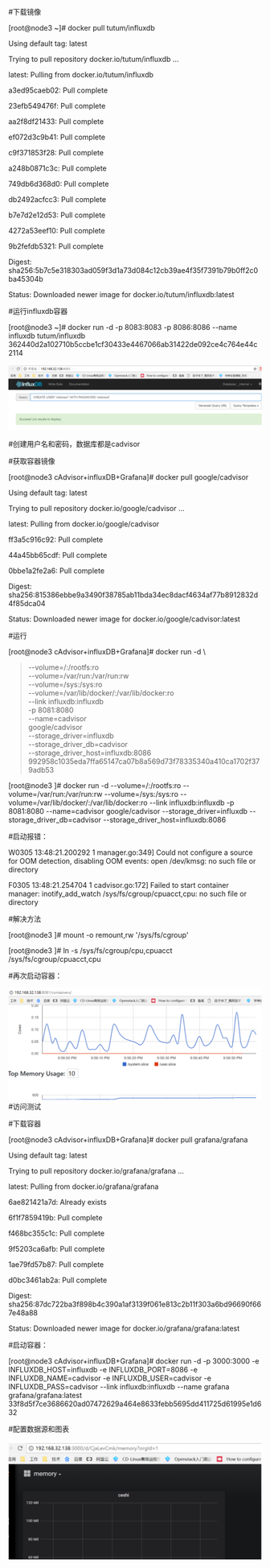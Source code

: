 #下载镜像

[root@node3 ~]# docker pull tutum/influxdb

Using default tag: latest

Trying to pull repository docker.io/tutum/influxdb ...

latest: Pulling from docker.io/tutum/influxdb

a3ed95caeb02: Pull complete

23efb549476f: Pull complete

aa2f8df21433: Pull complete

ef072d3c9b41: Pull complete

c9f371853f28: Pull complete

a248b0871c3c: Pull complete

749db6d368d0: Pull complete

db2492acfcc3: Pull complete

b7e7d2e12d53: Pull complete

4272a53eef10: Pull complete

9b2fefdb5321: Pull complete

Digest: sha256:5b7c5e318303ad059f3d1a73d084c12cb39ae4f35f7391b79b0ff2c0ba45304b

Status: Downloaded newer image for docker.io/tutum/influxdb:latest

#运行influxdb容器

[root@node3 ~]# docker run -d -p 8083:8083 -p 8086:8086 --name influxdb tutum/influxdb
362440d2a102710b5ccbe1cf30433e4467066ab31422de092ce4c764e44c2114

![influxdb数据配置](https://github.com/zhangyage/dockerfile/blob/master/dockerfile/cAdvisor%2BinfluxDB%2BGrafana/influxDB.png)

#创建用户名和密码，数据库都是cadvisor

#获取容器镜像

[root@node3 cAdvisor+influxDB+Grafana]# docker pull google/cadvisor

Using default tag: latest

Trying to pull repository docker.io/google/cadvisor ... 

latest: Pulling from docker.io/google/cadvisor

ff3a5c916c92: Pull complete 

44a45bb65cdf: Pull complete 

0bbe1a2fe2a6: Pull complete 

Digest: sha256:815386ebbe9a3490f38785ab11bda34ec8dacf4634af77b8912832d4f85dca04

Status: Downloaded newer image for docker.io/google/cadvisor:latest

#运行

[root@node3 cAdvisor+influxDB+Grafana]# docker run -d \
> --volume=/:/rootfs:ro \
> --volume=/var/run:/var/run:rw \
> --volume=/sys:/sys:ro \
> --volume=/var/lib/docker/:/var/lib/docker:ro \
> --link influxdb:influxdb \
>  -p 8081:8080 \
> --name=cadvisor \
> google/cadvisor \
> --storage_driver=influxdb \
> --storage_driver_db=cadvisor \
> --storage_driver_host=influxdb:8086
992958c1035eda7ffa65147ca07b8a569d73f78335340a410ca1702f379adb53

[root@node3 ]# docker run -d --volume=/:/rootfs:ro --volume=/var/run:/var/run:rw --volume=/sys:/sys:ro --volume=/var/lib/docker/:/var/lib/docker:ro --link influxdb:influxdb  -p 8081:8080 --name=cadvisor google/cadvisor --storage_driver=influxdb --storage_driver_db=cadvisor --storage_driver_host=influxdb:8086

#启动报错：

W0305 13:48:21.200292       1 manager.go:349] Could not configure a source for OOM detection, disabling OOM events: open /dev/kmsg: no such file or directory

F0305 13:48:21.254704       1 cadvisor.go:172] Failed to start container manager: inotify_add_watch /sys/fs/cgroup/cpuacct,cpu: no such file or directory

#解决方法

[root@node3 ]# mount -o remount,rw '/sys/fs/cgroup'

[root@node3 ]# ln -s /sys/fs/cgroup/cpu,cpuacct /sys/fs/cgroup/cpuacct,cpu

#再次启动容器：

![cAdvisor图表](https://github.com/zhangyage/dockerfile/blob/master/dockerfile/cAdvisor%2BinfluxDB%2BGrafana/cAdvisor.png)
#访问测试

#下载容器

[root@node3 cAdvisor+influxDB+Grafana]# docker pull grafana/grafana

Using default tag: latest

Trying to pull repository docker.io/grafana/grafana ... 

latest: Pulling from docker.io/grafana/grafana

6ae821421a7d: Already exists 

6f1f7859419b: Pull complete 

f468bc355c1c: Pull complete 

9f5203ca6afb: Pull complete 

1ae79fd57b87: Pull complete 

d0bc3461ab2a: Pull complete 

Digest: sha256:87dc722ba3f898b4c390a1af3139f061e813c2b11f303a6bd96690f667e48a88

Status: Downloaded newer image for docker.io/grafana/grafana:latest

#启动容器：

[root@node3 cAdvisor+influxDB+Grafana]# docker run -d -p 3000:3000 -e INFLUXDB_HOST=influxdb -e INFLUXDB_PORT=8086 -e INFLUXDB_NAME=cadvisor -e INFLUXDB_USER=cadvisor -e INFLUXDB_PASS=cadvisor --link influxdb:influxdb --name grafana grafana/grafana:latest
33f8d5f7ce3686620ad07472629a464e8633febb5695dd411725d61995e1d632

#配置数据源和图表

![配置数据源和图表](https://github.com/zhangyage/dockerfile/blob/master/dockerfile/cAdvisor%2BinfluxDB%2BGrafana/Grafana.png)

